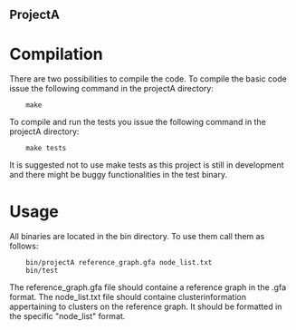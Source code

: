 ## ProjectA

# Compilation
There are two possibilities to compile the code.
To compile the basic code issue the following command in the projectA directory:

        make
        
To compile and run the tests you issue the following command in the projectA directory:

        make tests
        
It is suggested not to use make tests as this project is still in development and there might be buggy functionalities in the test binary.
# Usage
All binaries are located in the bin directory.
To use them call them as follows:

        bin/projectA reference_graph.gfa node_list.txt
        bin/test
        
The reference_graph.gfa file should containe a reference graph in the .gfa format.
The node_list.txt file should containe clusterinformation appertaining to clusters on the reference graph. It should be formatted in the specific "node_list" format.
